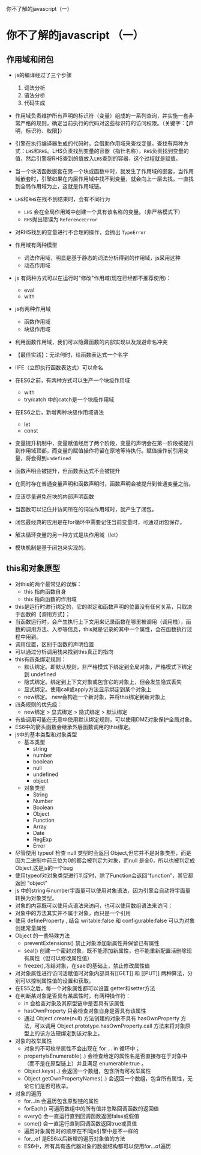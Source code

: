 你不了解的javascript（一）

# 你不了解的javascript （一）

## 作用域和闭包

- js的编译经过了三个步骤

    1. 词法分析
    2. 语法分析
    3. 代码生成

- 作用域负责维护所有声明的标识符（变量）组成的一系列查询，并实施一套非常严格的规则，确定当前执行的代码对这些标识符的访问权限。（关键字：【声明，标识符、权限】）
- 引擎在执行编译器生成的代码时，会借助作用域来查找变量。查找有两种方式：`LHS`和`RHS`。LHS负责找到变量的容器（指针名称），`RHS`负责找到变量的值，然后引擎将RHS查到的值放入`LHS`查到的容器，这个过程就是赋值。
- 当一个块活函数嵌套在另一个块或函数中时，就发生了作用域的嵌套，当作用域嵌套时，引擎如果在内层作用域中找不到变量，就会向上一层去找，一直找到全局作用域为止，这就是作用域链。
- `LHS`和`RHS`在找不到结果时，会有不同行为
    - `LHS` 会在全局作用域中创建一个具有该名称的变量。（非严格模式下）
    - `RHS`抛出错误为 `ReferenceError`
- 对RHS找到的变量进行不合理的操作，会抛出 `TypeError`
- 作用域有两种模型
    - 词法作用域，明显是基于静态的词法分析得到的作用域，js采用这种
    - 动态作用域
- js 有两种方式可以在运行时"修改"作用域(现在已经都不推荐使用)：
    - eval
    - with
- js有两种作用域
    - 函数作用域
    - 块级作用域
- 利用函数作用域，我们可以隐藏函数的内部实现以及规避命名冲突
- 【最佳实践】：无论何时，给函数表达式一个名字
- IIFE（立即执行函数表达式）可以命名
- 在ES6之前，有两种方式可以生产一个块级作用域
    - with
    - try/catch 中的catch是一个块级作用域
- 在ES6之后，新增两种块级作用域语法
    - let
    - const
- 变量提升机制中，变量赋值经历了两个阶段，变量的声明会在第一阶段被提升到作用域顶部，而变量的赋值操作将留在原地等待执行。赋值操作前引用变量，将会得到`undefined`
- 函数声明会被提升，但函数表达式不会被提升
- 在同时存在普通变量声明和函数声明时，函数声明会被提升到普通变量之前。
- 应该尽量避免在块的内部声明函数
- 当函数可以记住并访问所在的词法作用域时，就产生了闭包。
- 闭包最经典的应用是在for循环中需要记住当前变量时，可通过闭包保存。
- 解决循环变量的另一种方式是块作用域（let）
- 模块机制是基于闭包来实现的。

## this和对象原型

- 对this的两个最常见的误解：
    - this 指向函数自身
    - this 指向函数的作用域
- this是运行时进行绑定的，它的绑定和函数声明的位置没有任何关系，只取决于函数的【调用方式】；
- 当函数运行时，会产生执行上下文用来记录函数在哪里被调用（调用栈），函数的调用方法、入参等信息，this就是记录的其中一个属性，会在函数执行过程中用到。
- 调用位置，区别于函数的声明位置
- 可以通过分析调用栈来找到this真正的指向
- this有四条绑定规则：
    - 默认绑定。即默认规则，非严格模式下绑定到全局对象，严格模式下绑定到 undefined
    - 隐式绑定。绑定到上下文对象或包含它的对象上，但会发生隐式丢失
    - 显式绑定。使用call或apply方法显示绑定到某个对象上
    - new绑定。 new会构造一个新对象，并将this绑定到新对象上
- 四条规则的优先级：
    - new绑定 > 显式绑定 > 隐式绑定 > 默认绑定
- 有些调用可能在无意中使用默认绑定规则，可以使用DMZ对象保护全局对象。
- ES6中的箭头函数会继承外层函数调用的this绑定。
- js中的基本类型和对象类型
    - 基本类型
        - string
        - number
        - boolean
        - null
        - undefined
        - object
    - 对象类型
        - String
        - Number
        - Boolean
        - Object
        - Function
        - Array
        - Date
        - RegExp
        - Error
- 尽管使用 typeof 检查 null 类型时会返回 Object,但它并不是对象类型，而是因为二进制中前三位为0的都会被判定为对象，而null 是全0，所以也被判定成Object,这是js的一个bug
- 使用typeof对对象类型进行判定时，除了Function会返回“function”，其它都返回 “object”
- js 中的string与number字面量可以使用对象语法，因为引擎会自动将字面量转换为对象类型。
- 对象的内容既可以使用点语法来访问，也可以使用数组语法来访问；
- 对象中的方法其实并不属于对象，而只是一个引用
- 使用 defineProperty , 结合 writable:false 和 configurable:false 可以为对象创建常量属性
- Object 的一些特殊方法
    - preventExtensions() 禁止对象添加新属性并保留已有属性
    - seal() 创建一个密封对象，既不能添加新属性，也不能重新配置活删除现有属性（但可以修改属性值）
    - freeze(),冻结对象，在sael的基础上，禁止修改属性值
- 对对象属性进行访问活赋值时对象内部具有[[GET]] 和 [[PUT]] 两种算法，分别可以控制属性值的设置和获取。
- 在ES5之后，每一个对象属性都可以设置 getter和setter方法
- 在判断某对象是否具有某属性时，有两种操作符：
    - in 会检查对象及其原型链中是否具有该属性
    - hasOwnProperty 只会检查对象自身是否具有该属性
    - 通过 Object.create(null) 方法创建的对象不具有 hasOwnProperty 方法，可以调用 Object.prototype.hasOwnProperty.call 方法来将对象原型上的该方法硬绑定到该对象上。
- 对象的枚举属性
    - 对象的不可枚举属性不会出现在 for ... in 循环中；
    - propertyIsEnumerable(..) 会检查给定的属性名是否直接存在于对象中（而不是在原型链上）并且满足 enumerable:true 。
    - Object.keys(..) 会返回一个数组，包含所有可枚举属性
    - Object.getOwnPropertyNames(..) 会返回一个数组，包含所有属性，无论它们是否可枚举。
- 对象的遍历
    - for...in 会遍历包含原型链的属性
    - forEach() 可遍历数组中的所有值并忽略回调函数的返回值
    - every() 会一直运行直到回调函数返回false或假值
    - some() 会一直运行直到回调函数返回true或真值
    - 遍历对象属性时的顺序在不同js引擎中是不一样的
    - for...of 是ES6以后新增的遍历对象值的方法
    - ES6中，所有具有迭代器对象的数据结构都可以使用for...of遍历

